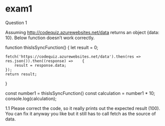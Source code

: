 # exam1
Question 1

Assuming http://codequiz.azurewebsites.net/data returns an object {data: 10}. 
Below function doesn’t work correctly.

function thisIsSyncFunction() {
    let result = 0;
 
    fetch('https://codequiz.azurewebsites.net/data').then(res => res.json()).then((response) =>    {
        result = response.data;
    });
    return result;
}
 
const number1 = thisIsSyncFunction()
const calculation = number1 * 10;
console.log(calculation);


1.1	Please correct the code, so it really prints out the expected result (100). You can fix it anyway you like but it still has to call fetch as the source of data.
